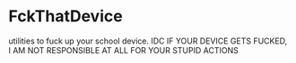 # FckThatDevice
utilities to fuck up your school device. IDC IF YOUR DEVICE GETS FUCKED, I AM NOT RESPONSIBLE AT ALL FOR YOUR STUPID ACTIONS
